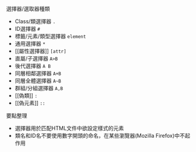 選擇器/選取器種類
- Class/類選擇器 `.`
- ID選擇器 `#`
- 標籤/元素/類型選擇器 `element`
- 通用選擇器 `*`
- [[屬性選擇器]] `[attr]`
- 直屬/子選擇器 `A>B`
- 後代選擇器 `A B`
- 同層相鄰選擇器 `A+B`
- 同層全體選擇器 `A~B`
- 群組/分組選擇器 `A,B`
- [[偽類]] `:`
- [[偽元素]] `::`

要點整理
- 選擇器用於匹配HTML文件中欲設定樣式的元素
- 類名和ID名不要使用數字開頭的命名，在某些瀏覽器(Mozilla Firefox)中不起作用